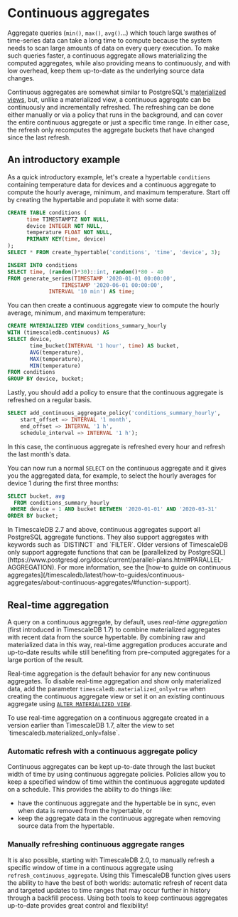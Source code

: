 # Continuous aggregates

Aggregate queries (`min()`, `max()`, `avg()`...) 
which touch large swathes of time-series data can
take a long time to compute because the system needs to scan large
amounts of data on every query execution. To make such queries faster,
a continuous aggregate allows materializing the computed aggregates,
while also providing means to continuously, and with low overhead,
keep them up-to-date as the underlying source data changes.

Continuous aggregates are somewhat similar to PostgreSQL's
[materialized views][postgres-materialized-views], but, unlike a
materialized view, a continuous aggregate can be continuously and
incrementally refreshed. The refreshing can be done either manually or
via a policy that runs in the background, and can cover the entire
continuous aggregate or just a specific time range. In either case,
the refresh only recomputes the aggregate buckets that have changed
since the last refresh.

## An introductory example [](quick-start)

As a quick introductory example, let's create a hypertable
`conditions` containing temperature data for devices and a continuous
aggregate to compute the hourly average, minimum, and maximum
temperature. Start off by creating the hypertable and populate it with
some data:

```sql
CREATE TABLE conditions (
      time TIMESTAMPTZ NOT NULL,
      device INTEGER NOT NULL,
      temperature FLOAT NOT NULL,
      PRIMARY KEY(time, device)
);
SELECT * FROM create_hypertable('conditions', 'time', 'device', 3);

INSERT INTO conditions
SELECT time, (random()*30)::int, random()*80 - 40
FROM generate_series(TIMESTAMP '2020-01-01 00:00:00',
     		     TIMESTAMP '2020-06-01 00:00:00',
		     INTERVAL '10 min') AS time;
```

You can then create a continuous aggregate view to compute the hourly
average, minimum, and maximum temperature:

```sql
CREATE MATERIALIZED VIEW conditions_summary_hourly
WITH (timescaledb.continuous) AS
SELECT device,
       time_bucket(INTERVAL '1 hour', time) AS bucket,
       AVG(temperature),
       MAX(temperature),
       MIN(temperature)
FROM conditions
GROUP BY device, bucket;
```

Lastly, you should add a policy to ensure that the continuous
aggregate is refreshed on a regular basis.

```sql
SELECT add_continuous_aggregate_policy('conditions_summary_hourly',
	start_offset => INTERVAL '1 month',
	end_offset => INTERVAL '1 h',
	schedule_interval => INTERVAL '1 h');
```

In this case, the continuous aggregate is refreshed every hour
and refresh the last month's data.

You can now run a normal `SELECT` on the continuous aggregate and it
gives you the aggregated data, for example, to select the hourly
averages for device 1 during the first three months:

```sql
SELECT bucket, avg
  FROM conditions_summary_hourly
 WHERE device = 1 AND bucket BETWEEN '2020-01-01' AND '2020-03-31'
ORDER BY bucket;
```

<highlight type="important">
In TimescaleDB 2.7 and above, continuous aggregates support all PostgreSQL
aggregate functions. They also support aggregates with keywords such as
`DISTINCT` and `FILTER`. Older versions of TimescaleDB only support aggregate
functions that can be
[parallelized by PostgreSQL](https://www.postgresql.org/docs/current/parallel-plans.html#PARALLEL-AGGREGATION).
For more information, see the
[how-to guide on continuous aggregates](/timescaledb/latest/how-to-guides/continuous-aggregates/about-continuous-aggregates/#function-support).
</highlight>

## Real-time aggregation [](real-time-aggregates)

A query on a continuous aggregate, by default, uses *real-time
aggregation* (first introduced in TimescaleDB 1.7) to combine
materialized aggregates with recent data from the source
hypertable. By combining raw and materialized data in this way,
real-time aggregation produces accurate and up-to-date results while
still benefiting from pre-computed aggregates for a large portion of
the result.

Real-time aggregation is the default behavior for any new continuous
aggregates. To disable real-time aggregation and show only
materialized data, add the parameter
`timescaledb.materialized_only=true` when creating the continuous
aggregate view or set it on an existing continuous aggregate using
[`ALTER MATERIALIZED VIEW`][api-alter-cagg].

<highlight type="tip">
To use real-time aggregation on a continuous aggregate created
in a version earlier than TimescaleDB 1.7, alter the view to set
`timescaledb.materialized_only=false`.
</highlight>

### Automatic refresh with a continuous aggregate policy

Continuous aggregates can be kept up-to-date through the last bucket width of
time by using continuous aggregate policies. Policies allow you to keep a
specified window of time within the continuous aggregate updated on a schedule.
This provides the ability to do things like:

- have the continuous aggregate and the hypertable be in sync, even
  when data is removed from the hypertable, or
- keep the aggregate data in the continuous aggregate when removing
  source data from the hypertable.

### Manually refreshing continuous aggregate ranges [](refresh-cagg)

It is also possible, starting with TimescaleDB 2.0, to manually refresh
a specific window of time in a continuous aggregate using
`refresh_continuous_aggregate`. Using this TimescaleDB function gives users the
ability to have the best of both worlds: automatic refresh of recent data and
targeted updates to time ranges that may occur further in history through
a backfill process. Using both tools to keep continuous aggregates up-to-date
provides great control and flexibility!


[postgres-materialized-views]: https://www.postgresql.org/docs/current/rules-materializedviews.html
[api-alter-cagg]: /api/:currentVersion:/continuous-aggregates/alter_materialized_view/
